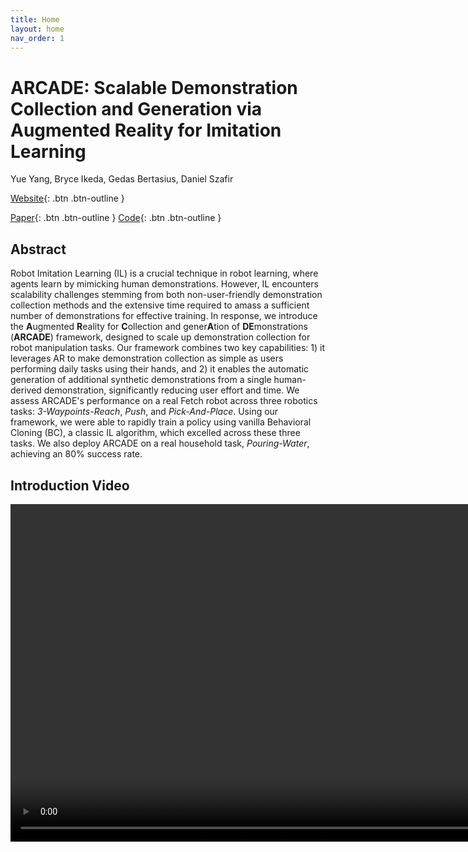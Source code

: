 ```yaml
---
title: Home
layout: home
nav_order: 1
---
```


# ARCADE: Scalable Demonstration Collection and Generation via Augmented Reality for Imitation Learning
Yue Yang, Bryce Ikeda, Gedas Bertasius, Daniel Szafir

[Website](https://yy-gx.github.io/ARCADE){: .btn .btn-outline }

[//]: # ([Paper]&#40;https://drive.google.com/file/d/1batts1Ac293R3WA06qmrZxrvNFUm-Z74/view?usp=drive_link&#41;{: .btn .btn-outline })
[Paper](http://arxiv.org/abs/2410.15994){: .btn .btn-outline }
[Code](https://github.com/YY-GX/ARCADE/tree/Unity_ROS){: .btn .btn-outline }


## Abstract
Robot Imitation Learning (IL) is a crucial technique in robot learning, where agents learn by mimicking human demonstrations. However, IL encounters scalability challenges stemming from both non-user-friendly demonstration collection methods and the extensive time required to amass a sufficient number of demonstrations for effective training. In response, we introduce the **A**ugmented **R**eality for **C**ollection and gener**A**tion of **DE**monstrations (**ARCADE**) framework, designed to scale up demonstration collection for robot manipulation tasks. Our framework combines two key capabilities: 1) it leverages AR to make demonstration collection as simple as users performing daily tasks using their hands, and 2) it enables the automatic generation of additional synthetic demonstrations from a single human-derived demonstration, significantly reducing user effort and time. We assess ARCADE's performance on a real Fetch robot across three robotics tasks: _3-Waypoints-Reach_, _Push_, and _Pick-And-Place_. Using our framework, we were able to rapidly train a policy using vanilla Behavioral Cloning (BC), a classic IL algorithm, which excelled across these three tasks. We also deploy ARCADE on a real household task, _Pouring-Water_, achieving an 80% success rate. 


## Introduction Video
<video width="960" height="540" controls>
  <source src="assets/videos/intro_video.mp4" type="video/mp4">
  Your browser does not support the video tag.
</video>
